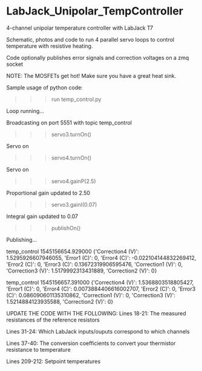 # LabJack_Unipolar_TempController
4-channel unipolar temperature controller with LabJack T7

Schematic, photos and code to run 4 parallel servo loops to control temperature with resistive heating. 

Code optionally publishes error signals and correction voltages on a zmq socket

NOTE: The MOSFETs get hot! Make sure you have a great heat sink. 


Sample usage of python code:



>>> run temp_control.py

Loop running...

Broadcasting on port 5551 with topic temp_control

>>> servo3.turnOn()

Servo on

>>> servo4.turnOn()

Servo on

>>> servo4.gainP(2.5)

Proportional gain updated to 2.50

>>> servo3.gainI(0.07)

Integral gain updated to 0.07

>>> publishOn()

Publishing...

temp_control 1545156654.929000 {'Correction4 (V)': 1.5295926607946055, 'Error1 (C)': 0, 'Error4 (C)': -0.022104144832269412, 'Error2 (C)': 0, 'Error3 (C)': 0.13672319906595476, 'Correction1 (V)': 0, 'Correction3 (V)': 1.5179992313431889, 'Correction2 (V)': 0}

temp_control 1545156657.391000 {'Correction4 (V)': 1.5368803518805427, 'Error1 (C)': 0, 'Error4 (C)': 0.0073884406616002707, 'Error2 (C)': 0, 'Error3 (C)': 0.086090601135310862, 'Correction1 (V)': 0, 'Correction3 (V)': 1.5214884123935588, 'Correction2 (V)': 0}





UPDATE THE CODE WITH THE FOLLOWING:
Lines 18-21: 
The measured resistances of the reference resistors

Lines 31-24: Which LabJack inputs/ouputs correspond to which channels

Lines 37-40: The conversion coefficients to convert your thermistor resistance to temperature

Lines 209-212: Setpoint temperatures
